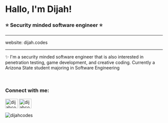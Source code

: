 <h1 align="left">Hallo, I'm Dijah!</h1>
<h3 align="left">⭐ Security minded software engineer ⭐</h3>

---

 website: dijah.codes
 
---

 ✨ I'm a security minded software engineer that is also interested in penetration testing, game development, and creative coding.
    Currently a Arizona State student majoring in Software Engineering

  <br>

<h3 align="left">Connect with me:</h3>
<p align="left">

<a href="https://dev.to/dijahcodes" target="blank"><img align="center" src="https://raw.githubusercontent.com/rahuldkjain/github-profile-readme-generator/master/src/images/icons/Social/devto.svg" alt="dijahcodes" height="30" width="40" /></a>
<a href="https://twitter.com/helloimdijah" target="blank"><img align="center" src="https://raw.githubusercontent.com/rahuldkjain/github-profile-readme-generator/master/src/images/icons/Social/twitter.svg" alt="dijahcodes" height="30" width="40" /></a>
</a>

</p>


<p><img align="center" src="https://github-readme-stats.vercel.app/api/top-langs?username=dijahcodes&show_icons=true&locale=en&layout=compact" alt="dijahcodes" /></p>
